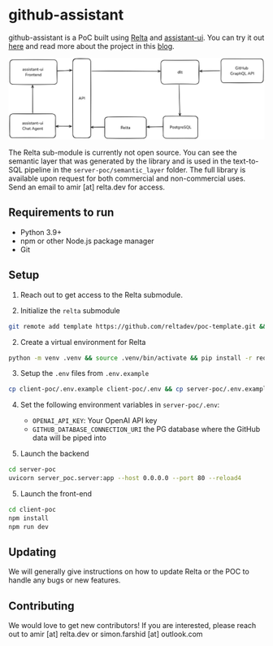 # github-assistant

github-assistant is a PoC built using [Relta](http://relta.dev) and [assistant-ui](assistant-ui.com). You can try it out [here](https://github-assistant.com) and read more about the project in this [blog](https://medium.com/relta/github-assistant-49ae388ad758).



![Architecture](./architecture.png)


The Relta sub-module is currently not open source. You can see the semantic layer that was generated by the library and is used in the text-to-SQL pipeline in the `server-poc/semantic_layer` folder. The full library is available upon request for both commercial and non-commercial uses. Send an email to amir [at] relta.dev for access.

## Requirements to run 

- Python 3.9+
- npm or other Node.js package manager
- Git

## Setup

1. Reach out to get access to the Relta submodule.

1. Initialize the `relta` submodule

```sh
git remote add template https://github.com/reltadev/poc-template.git && git submodule update --init --recursive
```

2. Create a virtual environment for Relta

```sh
python -m venv .venv && source .venv/bin/activate && pip install -r requirements.txt
```

3. Setup the `.env` files from `.env.example`

```sh
cp client-poc/.env.example client-poc/.env && cp server-poc/.env.example server-poc/.env
```

4. Set the following environment variables in `server-poc/.env`:
    - `OPENAI_API_KEY`: Your OpenAI API key
    - `GITHUB_DATABASE_CONNECTION_URI` the PG database where the GitHub data will be piped into

5. Launch the backend 

```sh
cd server-poc
uvicorn server_poc.server:app --host 0.0.0.0 --port 80 --reload4
```

5. Launch the front-end 

```sh
cd client-poc
npm install
npm run dev
```



## Updating

We will generally give instructions on how to update Relta or the POC to handle any bugs or new features.



## Contributing

We would love to get new contributors! If you are interested, please reach out to amir [at] relta.dev or simon.farshid [at] outlook.com
